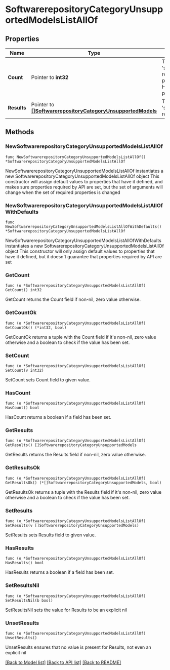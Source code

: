 # SoftwarerepositoryCategoryUnsupportedModelsListAllOf

## Properties

Name | Type | Description | Notes
------------ | ------------- | ------------- | -------------
**Count** | Pointer to **int32** | The total number of &#39;softwarerepository.CategoryUnsupportedModels&#39; resources matching the request, accross all pages. The &#39;Count&#39; attribute is included when the HTTP GET request includes the &#39;$inlinecount&#39; parameter. | [optional] 
**Results** | Pointer to [**[]SoftwarerepositoryCategoryUnsupportedModels**](SoftwarerepositoryCategoryUnsupportedModels.md) | The array of &#39;softwarerepository.CategoryUnsupportedModels&#39; resources matching the request. | [optional] 

## Methods

### NewSoftwarerepositoryCategoryUnsupportedModelsListAllOf

`func NewSoftwarerepositoryCategoryUnsupportedModelsListAllOf() *SoftwarerepositoryCategoryUnsupportedModelsListAllOf`

NewSoftwarerepositoryCategoryUnsupportedModelsListAllOf instantiates a new SoftwarerepositoryCategoryUnsupportedModelsListAllOf object
This constructor will assign default values to properties that have it defined,
and makes sure properties required by API are set, but the set of arguments
will change when the set of required properties is changed

### NewSoftwarerepositoryCategoryUnsupportedModelsListAllOfWithDefaults

`func NewSoftwarerepositoryCategoryUnsupportedModelsListAllOfWithDefaults() *SoftwarerepositoryCategoryUnsupportedModelsListAllOf`

NewSoftwarerepositoryCategoryUnsupportedModelsListAllOfWithDefaults instantiates a new SoftwarerepositoryCategoryUnsupportedModelsListAllOf object
This constructor will only assign default values to properties that have it defined,
but it doesn't guarantee that properties required by API are set

### GetCount

`func (o *SoftwarerepositoryCategoryUnsupportedModelsListAllOf) GetCount() int32`

GetCount returns the Count field if non-nil, zero value otherwise.

### GetCountOk

`func (o *SoftwarerepositoryCategoryUnsupportedModelsListAllOf) GetCountOk() (*int32, bool)`

GetCountOk returns a tuple with the Count field if it's non-nil, zero value otherwise
and a boolean to check if the value has been set.

### SetCount

`func (o *SoftwarerepositoryCategoryUnsupportedModelsListAllOf) SetCount(v int32)`

SetCount sets Count field to given value.

### HasCount

`func (o *SoftwarerepositoryCategoryUnsupportedModelsListAllOf) HasCount() bool`

HasCount returns a boolean if a field has been set.

### GetResults

`func (o *SoftwarerepositoryCategoryUnsupportedModelsListAllOf) GetResults() []SoftwarerepositoryCategoryUnsupportedModels`

GetResults returns the Results field if non-nil, zero value otherwise.

### GetResultsOk

`func (o *SoftwarerepositoryCategoryUnsupportedModelsListAllOf) GetResultsOk() (*[]SoftwarerepositoryCategoryUnsupportedModels, bool)`

GetResultsOk returns a tuple with the Results field if it's non-nil, zero value otherwise
and a boolean to check if the value has been set.

### SetResults

`func (o *SoftwarerepositoryCategoryUnsupportedModelsListAllOf) SetResults(v []SoftwarerepositoryCategoryUnsupportedModels)`

SetResults sets Results field to given value.

### HasResults

`func (o *SoftwarerepositoryCategoryUnsupportedModelsListAllOf) HasResults() bool`

HasResults returns a boolean if a field has been set.

### SetResultsNil

`func (o *SoftwarerepositoryCategoryUnsupportedModelsListAllOf) SetResultsNil(b bool)`

 SetResultsNil sets the value for Results to be an explicit nil

### UnsetResults
`func (o *SoftwarerepositoryCategoryUnsupportedModelsListAllOf) UnsetResults()`

UnsetResults ensures that no value is present for Results, not even an explicit nil

[[Back to Model list]](../README.md#documentation-for-models) [[Back to API list]](../README.md#documentation-for-api-endpoints) [[Back to README]](../README.md)



